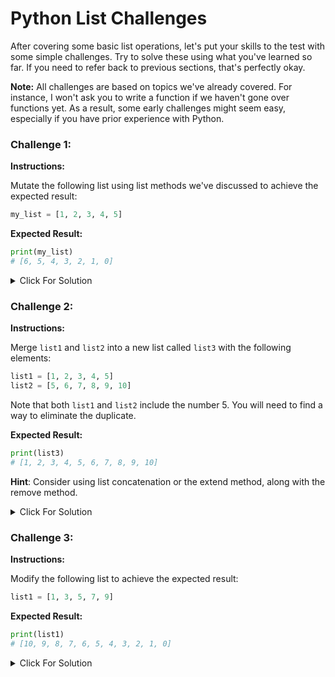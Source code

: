 
# Python List Challenges

After covering some basic list operations, let's put your skills to the test with some simple challenges. Try to solve these using what you've learned so far. If you need to refer back to previous sections, that's perfectly okay.

**Note:** All challenges are based on topics we've already covered. For instance, I won't ask you to write a function if we haven't gone over functions yet. As a result, some early challenges might seem easy, especially if you have prior experience with Python.

### Challenge 1:

**Instructions:**

Mutate the following list using list methods we've discussed to achieve the expected result:

```python
my_list = [1, 2, 3, 4, 5]
```

**Expected Result:**

```python
print(my_list)
# [6, 5, 4, 3, 2, 1, 0]
```



<details>
  <summary>Click For Solution</summary>
  
  ```python
  my_list = [1, 2, 3, 4, 5]

  my_list.insert(0, 0)
  my_list.append(6)
  my_list.reverse()

  print(my_list) # [6, 5, 4, 3, 2, 1, 0]
  ```

</details>


### Challenge 2:

**Instructions:**

Merge `list1` and `list2` into a new list called `list3` with the following elements:

```python
list1 = [1, 2, 3, 4, 5]
list2 = [5, 6, 7, 8, 9, 10]
```

Note that both `list1` and `list2` include the number 5. You will need to find a way to eliminate the duplicate.

**Expected Result:**

```python
print(list3)
# [1, 2, 3, 4, 5, 6, 7, 8, 9, 10]
```

**Hint**: Consider using list concatenation or the extend method, along with the remove method.

<details>
  <summary>Click For Solution</summary>
  
```python
list1 = [1, 2, 3, 4, 5]
list2 = [5, 6, 7, 8, 9, 10]

# Solution 1
list1.pop()
list3 = list1 + list2

print(list3) # [1, 2, 3, 4, 5, 6, 7, 8, 9, 10]

# Solution 2
list3 = list1.copy()
list3.extend(list2[1:])

print(list3) # [1, 2, 3, 4, 5, 6, 7, 8, 9, 10]
```

</details>


### Challenge 3:

**Instructions:**

Modify the following list to achieve the expected result:

```python
list1 = [1, 3, 5, 7, 9]
```

**Expected Result:**

```python
print(list1)
# [10, 9, 8, 7, 6, 5, 4, 3, 2, 1, 0]
```



<details>
  <summary>Click For Solution</summary>
  
  ```python
  list1 = [1, 3, 5, 7, 9]

  list1.insert(0, 0)
  list1.insert(2, 2)
  list1.insert(4, 4)
  list1.insert(6, 6)
  list1.insert(8, 8)
  list1.append(10)
  list1.reverse()

  print(list1) # [10, 9, 8, 7, 6, 5, 4, 3, 2, 1, 0]
  ```

</details>